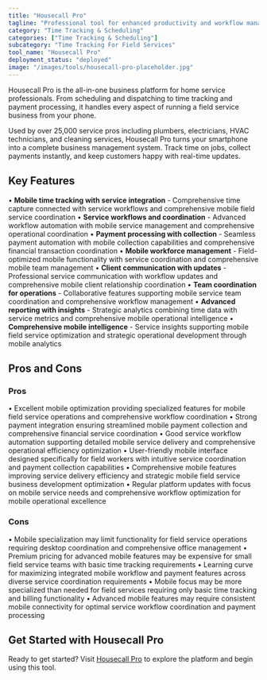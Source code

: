 ```yaml
---
title: "Housecall Pro"
tagline: "Professional tool for enhanced productivity and workflow management"
category: "Time Tracking & Scheduling"
categories: ["Time Tracking & Scheduling"]
subcategory: "Time Tracking For Field Services"
tool_name: "Housecall Pro"
deployment_status: "deployed"
image: "/images/tools/housecall-pro-placeholder.jpg"
---
```

Housecall Pro is the all-in-one business platform for home service professionals. From scheduling and dispatching to time tracking and payment processing, it handles every aspect of running a field service business from your phone.

Used by over 25,000 service pros including plumbers, electricians, HVAC technicians, and cleaning services, Housecall Pro turns your smartphone into a complete business management system. Track time on jobs, collect payments instantly, and keep customers happy with real-time updates.

## Key Features

• **Mobile time tracking with service integration** - Comprehensive time capture connected with service workflows and comprehensive mobile field service coordination
• **Service workflows and coordination** - Advanced workflow automation with mobile service management and comprehensive operational coordination
• **Payment processing with collection** - Seamless payment automation with mobile collection capabilities and comprehensive financial transaction coordination
• **Mobile workforce management** - Field-optimized mobile functionality with service coordination and comprehensive mobile team management
• **Client communication with updates** - Professional service communication with workflow updates and comprehensive mobile client relationship coordination
• **Team coordination for operations** - Collaborative features supporting mobile service team coordination and comprehensive workflow management
• **Advanced reporting with insights** - Strategic analytics combining time data with service metrics and comprehensive mobile operational intelligence
• **Comprehensive mobile intelligence** - Service insights supporting mobile field service optimization and strategic operational development through mobile analytics

## Pros and Cons

### Pros
• Excellent mobile optimization providing specialized features for mobile field service operations and comprehensive workflow coordination
• Strong payment integration ensuring streamlined mobile payment collection and comprehensive financial service coordination
• Good service workflow automation supporting detailed mobile service delivery and comprehensive operational efficiency optimization
• User-friendly mobile interface designed specifically for field workers with intuitive service coordination and payment collection capabilities
• Comprehensive mobile features improving service delivery efficiency and strategic mobile field service business development optimization
• Regular platform updates with focus on mobile service needs and comprehensive workflow optimization for mobile operational excellence

### Cons
• Mobile specialization may limit functionality for field service operations requiring desktop coordination and comprehensive office management
• Premium pricing for advanced mobile features may be expensive for small field service teams with basic time tracking requirements
• Learning curve for maximizing integrated mobile workflow and payment features across diverse service coordination requirements
• Mobile focus may be more specialized than needed for field services requiring only basic time tracking and billing functionality
• Advanced mobile features may require consistent mobile connectivity for optimal service workflow coordination and payment processing
## Get Started with Housecall Pro

Ready to get started? Visit [Housecall Pro](https://housecallpro.com) to explore the platform and begin using this tool.
